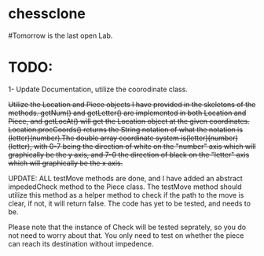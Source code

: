 # chessclone  
#Tomorrow is the last open Lab.
# TODO:  

1- Update Documentation, utilize the coorodinate class. 

~~Utilize the Location and Piece objects I have provided in the skeletons of the methods. getNum() and getLetter() are implemented in both Location and Piece, and getLocAt() will get the Location object at the given coordinates. 
Location.procCoords() returns the String notation of what the notation is (letter)(number).The double array coordinate system is(letter)(number)(letter), with 0-7 being the direction of white on the "number" axis which will graphically be the y axis, and 7-0 the direction of black on the "letter" axis which will graphically be the x axis.~~

 UPDATE: ALL testMove methods are done, and I have added an abstract impededCheck method to the Piece class. The testMove method should utilize this method as a helper method to check if the path to the move is clear, if not, it will return false. The code has yet to be tested, and needs to be.

Please note that the instance of Check will be tested seprately, so you do not need to worry about that. You only need to test on whether the piece can reach its destination without impedence. 

 
